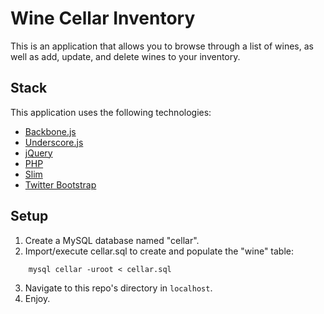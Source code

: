 # Wine Cellar Inventory

This is an application that allows you to browse through a list of wines, as
well as add, update, and delete wines to your inventory.

## Stack
This application uses the following technologies:
- [Backbone.js](http://backbonejs.org/)
- [Underscore.js](http://underscorejs.org/)
- [jQuery](http://jquery.com/)
- [PHP](http://php.net/)
- [Slim](http://www.slimframework.com/)
- [Twitter Bootstrap](http://twitter.github.com/bootstrap/)

## Setup
1. Create a MySQL database named "cellar".
2. Import/execute cellar.sql to create and populate the "wine" table:
```
    mysql cellar -uroot < cellar.sql
```
3. Navigate to this repo's directory in `localhost`.
4. Enjoy.
